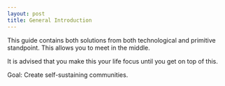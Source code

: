 ```yaml
---
layout: post
title: General Introduction
---
```

This guide contains both solutions from both technological and primitive standpoint. This allows you to meet in the middle.

It is advised that you make this your life focus until you get on top of this.

Goal:
Create self-sustaining communities.
